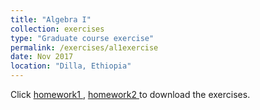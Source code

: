 ```yaml
---
title: "Algebra I"
collection: exercises
type: "Graduate course exercise"
permalink: /exercises/al1exercise
date: Nov 2017
location: "Dilla, Ethiopia"
---
```


Click <a href="https://dkboku.github.io/files/ALIhw1.pdf"> homework1 </a>, <a href="https://dkboku.github.io/files/ALIhw2.pdf"> homework2 </a> to download the exercises.
